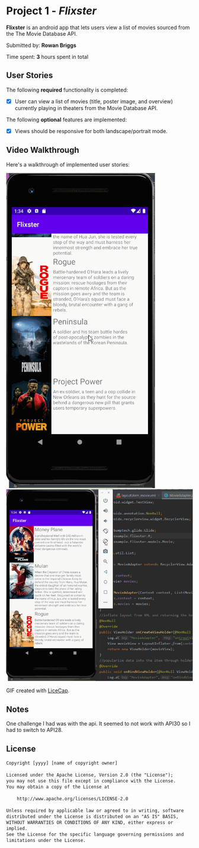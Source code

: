 # Project 1 - *Flixster*

**Flixster** is an android app that lets users view a list of movies sourced from the The Movie Database API.

Submitted by: **Rowan Briggs**

Time spent: **3** hours spent in total

## User Stories

The following **required** functionality is completed:

* [x] User can view a list of movies (title, poster image, and overview) currently playing in theaters from the Movie Database API.

The following **optional** features are implemented:

* [x] Views should be responsive for both landscape/portrait mode.


## Video Walkthrough

Here's a walkthrough of implemented user stories:

<img src='https://github.com/razrow/Flixster/blob/master/app/flixsterVerticalView.gif' title='Vertical Features' width='' alt='Video Walkthrough' />

<img src='https://github.com/razrow/Flixster/blob/master/app/flixsterHorizontalView.gif' title='Horizontal Features' width='' alt='Video Walkthrough' />

GIF created with [LiceCap](http://www.cockos.com/licecap/).

## Notes

One challenge I had was with the api. It seemed to not work with API30 so I had to switch to API28.

## License

    Copyright [yyyy] [name of copyright owner]

    Licensed under the Apache License, Version 2.0 (the "License");
    you may not use this file except in compliance with the License.
    You may obtain a copy of the License at

        http://www.apache.org/licenses/LICENSE-2.0

    Unless required by applicable law or agreed to in writing, software
    distributed under the License is distributed on an "AS IS" BASIS,
    WITHOUT WARRANTIES OR CONDITIONS OF ANY KIND, either express or implied.
    See the License for the specific language governing permissions and
    limitations under the License.
